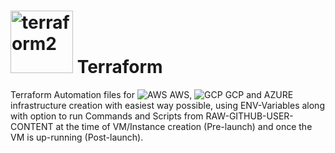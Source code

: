 # <img width="100" alt="terraform2" src="https://github.com/prabhatraghav/terraform/assets/156128444/2a23b1ee-4efa-4861-89bb-5a579bdde9b5"> Terraform

Terraform Automation files for ![AWS](https://github.com/prabhatraghav/terraform/assets/156128444/acd6c024-a599-4c68-9ec8-835b79661b85) AWS, ![GCP](https://github.com/prabhatraghav/terraform/assets/156128444/c93ff78b-6566-400b-9fad-e58dbcb7e1b4) GCP and AZURE infrastructure creation with easiest way possible, using ENV-Variables along with option to run Commands and Scripts from RAW-GITHUB-USER-CONTENT at the time of VM/Instance creation (Pre-launch) and once the VM is up-running (Post-launch).

